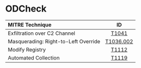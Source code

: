 # ODCheck

| MITRE Technique             | ID |
| :---------------- | :------: |
| Exfiltration over C2 Channel        |   [T1041](https://attack.mitre.org/techniques/T1041/)   |
| Masquerading: Right-to-Left Override            |   [T1036.002](https://attack.mitre.org/techniques/T1036/002/)   |
| Modify Registry    |  [T1112](https://attack.mitre.org/techniques/T1112/)   |
| Automated Collection |  [T1119](https://attack.mitre.org/techniques/T1119/)   |
